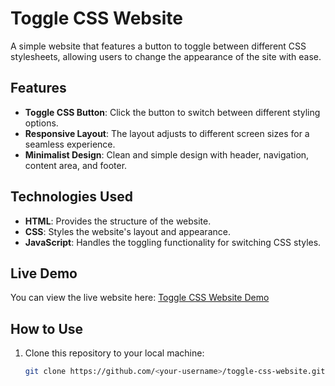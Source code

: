 # Toggle CSS Website

A simple website that features a button to toggle between different CSS stylesheets, allowing users to change the appearance of the site with ease.

## Features

- **Toggle CSS Button**: Click the button to switch between different styling options.
- **Responsive Layout**: The layout adjusts to different screen sizes for a seamless experience.
- **Minimalist Design**: Clean and simple design with header, navigation, content area, and footer.

## Technologies Used

- **HTML**: Provides the structure of the website.
- **CSS**: Styles the website's layout and appearance.
- **JavaScript**: Handles the toggling functionality for switching CSS styles.

## Live Demo

You can view the live website here: [Toggle CSS Website Demo](https://nxr-deen.github.io/toggle-css-website/)

## How to Use

1. Clone this repository to your local machine:
   ```bash
   git clone https://github.com/<your-username>/toggle-css-website.git
